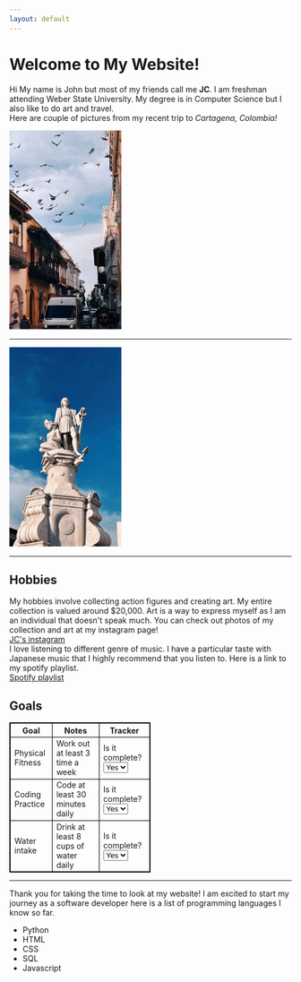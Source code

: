 ```yaml
---
layout: default
---
```

# Welcome to My Website!
Hi My name is John but most of my friends call me <strong>JC</strong>. I am freshman attending Weber State University. My degree is in Computer Science but I also like to do art and travel.<br>
Here are couple of pictures from my recent trip to <em>Cartagena, Colombia!</em> <br>

<img src="assets/images/colombia1.JPG" alt = "first photo of colombia" width = 200px>

* * *
<img src="assets/images/colombia2.JPG" alt = "first photo of colombia" width = 200px>

* * *

## Hobbies
My hobbies involve collecting action figures and creating art. My entire collection is valued around $20,000. Art is a way to express myself as I am an individual that doesn't speak much. You can check out photos of my collection and art at my instagram page! <br>
[JC's instagram](https://www.instagram.com/_crazyjc/)<br>
I love listening to different genre of music. I have a particular taste with Japanese music that I highly recommend that you listen to. Here is a link to my spotify playlist.<br>
[Spotify playlist](https://open.spotify.com/playlist/4CXUvJWg0ubdXC2MsaDM41?si=f83641d6938249a9)
## Goals

<style>
table {
    border-collapse: collapse; 
    width: 50%;
}
table, th, td {
    border: 1px solid black; 
}
</style>
<table>
<tr>
<th>Goal</th>
<th>Notes</th>
<th>Tracker</th>
</tr>
<tr>
<td>Physical Fitness</td>
<td>Work out at least 3 time a week</td>
<td>
<label for = "goal">Is it complete?</label><select name="up to date" id="update">
<option value="yes">Yes</option>
<option value = "no">No</option> 
</select>

<tr>
<td>Coding Practice</td>
<td>Code at least 30 minutes daily</td>
<td>
<label for = "goal">Is it complete?</label><select name="up to date" id="update">
<option value="yes">Yes</option>
<option value = "no">No</option> 
</select>
<tr>
<td>Water intake</td>
<td>Drink at least 8 cups of water daily</td>
<td><label for = "goal">Is it complete?</label><select name="up to date" id="update">
<option value="yes">Yes</option>
<option value = "no">No</option> 
</select>
</table>


* * *

Thank you for taking the time to look at my website! I am excited to start my journey as a software developer here is a list of programming languages I know so far.
<ul>
<li>Python</li>
<li>HTML</li>
<li>CSS</li>
<li>SQL</li>
<li>Javascript</li>
